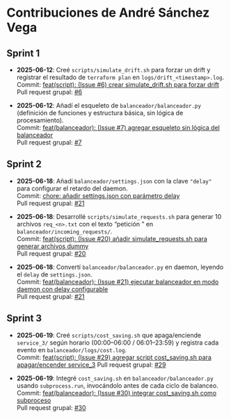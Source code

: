 # Contribuciones de André Sánchez Vega

## Sprint 1
- **2025-06-12**: Creé `scripts/simulate_drift.sh` para forzar un drift y registrar el resultado de `terraform plan` en `logs/drift_<timestamp>.log`.  
  Commit: [feat(script): (Issue #6) crear simulate_drift.sh para forzar drift](https://github.com/Grupo-9-CC3S2/Proyecto-7/pull/13/commits/fc0a5a1b39b5e89664bd7c52be9f96f50e0e4ac9)  
  Pull request grupal: [#6](https://github.com/Grupo-9-CC3S2/Proyecto-7/pull/13)

- **2025-06-12**: Añadí el esqueleto de `balanceador/balanceador.py` (definición de funciones y estructura básica, sin lógica de procesamiento).  
  Commit: [feat(balanceador): (Issue #7) agregar esqueleto sin lógica del balanceador](https://github.com/Grupo-9-CC3S2/Proyecto-7/pull/13/commits/b8c6855c07f92174121cf47ae41eb8c7fbb508a6)  
  Pull request grupal: [#7](https://github.com/Grupo-9-CC3S2/Proyecto-7/pull/13v)

## Sprint 2
- **2025-06-18**: Añadí `balanceador/settings.json` con la clave `"delay"` para configurar el retardo del daemon.  
  Commit: [chore: añadir settings.json con parámetro delay](https://github.com/Grupo-9-CC3S2/Proyecto-7/pull/34/commits/8d9db4cd427f67ba042920175434f0e928c78b4e)  
  Pull request grupal: [#21](https://github.com/Grupo-9-CC3S2/Proyecto-7/pull/34)

- **2025-06-18**: Desarrollé `scripts/simulate_requests.sh` para generar 10 archivos `req_<n>.txt` con el texto “petición <n>” en `balanceador/incoming_requests/`.  
  Commit: [feat(script): (Issue #20) añadir simulate_requests.sh para generar archivos dummy](https://github.com/Grupo-9-CC3S2/Proyecto-7/pull/34/commits/1b1097a6ff39dbac055ad6fd24f0966484f3a740)  
  Pull request grupal: [#20](https://github.com/Grupo-9-CC3S2/Proyecto-7/pull/34)

- **2025-06-18**: Convertí `balanceador/balanceador.py` en daemon, leyendo el `delay` de `settings.json`.  
  Commit: [feat(balanceador): (Issue #21) ejecutar balanceador en modo daemon con delay configurable](https://github.com/Grupo-9-CC3S2/Proyecto-7/pull/34/commits/510aa7634bf0d883645aa6debc08d1231b689263)  
  Pull request grupal: [#21](https://github.com/Grupo-9-CC3S2/Proyecto-7/pull/34)

## Sprint 3
- **2025-06-19**: Creé `scripts/cost_saving.sh` que apaga/enciende `service_3/` según horario (00:00–06:00 / 06:01–23:59) y registra cada evento en `balanceador/logs/cost.log`.  
  Commit: [feat(script): (Issue #29) agregar script cost_saving.sh para apagar/encender service_3](https://github.com/Grupo-9-CC3S2/Proyecto-7/pull/38/commits/e009dba7c34981a72eb313c688244a26a0e9e703) 
  Pull request grupal: [#29](https://github.com/Grupo-9-CC3S2/Proyecto-7/pull/38)

- **2025-06-19**: Integré `cost_saving.sh` en `balanceador/balanceador.py` usando `subprocess.run`, invocándolo antes de cada ciclo de balanceo.  
  Commit: [feat(balanceador): (Issue #30) integrar cost_saving.sh como subproceso](https://github.com/Grupo-9-CC3S2/Proyecto-7/pull/38/commits/17d7337e29817b5a75fe1ed7911a7294c62153ca)  
  Pull request grupal: [#30](https://github.com/Grupo-9-CC3S2/Proyecto-7/pull/38)
